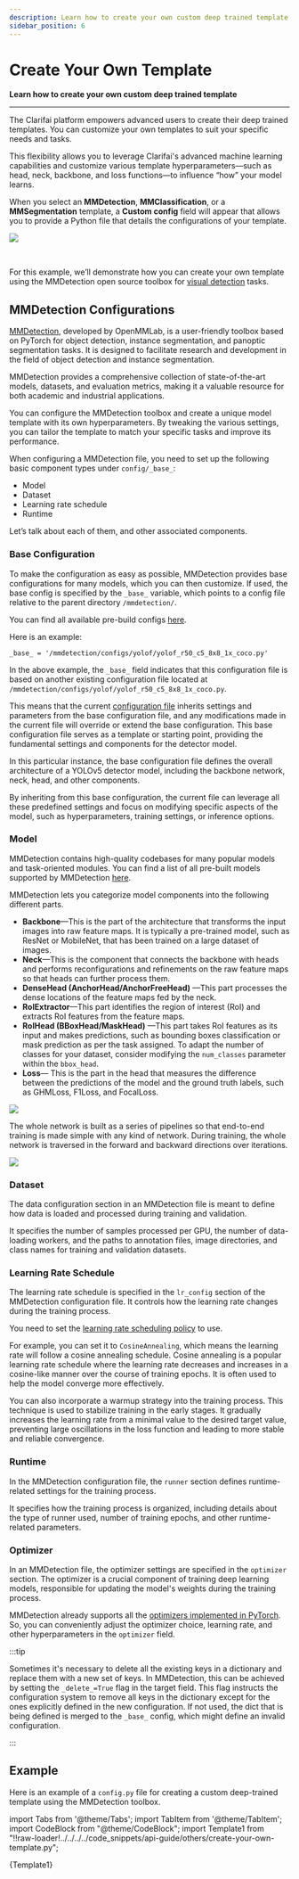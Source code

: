 ```yaml
---
description: Learn how to create your own custom deep trained template
sidebar_position: 6
---
```


# Create Your Own Template

**Learn how to create your own custom deep trained template**
<hr />

The Clarifai platform empowers advanced users to create their deep trained templates. You can customize your own templates to suit your specific needs and tasks. 

This flexibility allows you to leverage Clarifai's advanced machine learning capabilities and customize various template hyperparameters—such as head, neck, backbone, and loss functions—to influence “how” your model learns. 

When you select an **MMDetection**, **MMClassification**, or a **MMSegmentation** template, a **Custom config** field will appear that allows you to provide a Python file that details the configurations of your template. 

![](/img/others/create_custom_template_1.png)

<br />

For this example, we’ll demonstrate how you can create your own template using the MMDetection open source toolbox for [visual detection](https://docs.clarifai.com/portal-guide/model/deep-training/visual-detection-templates/) tasks. 

## MMDetection Configurations

[MMDetection](https://mmdetection.readthedocs.io/en/latest/overview.html), developed by OpenMMLab, is a user-friendly toolbox based on PyTorch for object detection, instance segmentation, and panoptic segmentation tasks. It is designed to facilitate research and development in the field of object detection and instance segmentation. 

MMDetection provides a comprehensive collection of state-of-the-art models, datasets, and evaluation metrics, making it a valuable resource for both academic and industrial applications.

You can configure the MMDetection toolbox and create a unique model template with its own hyperparameters. By tweaking the various settings, you can tailor the template to match your specific tasks and improve its performance.

When configuring a MMDetection file, you need to set up the following basic component types under `config/_base_`:

- Model
- Dataset
- Learning rate schedule
- Runtime

Let’s talk about each of them, and other associated components. 

### Base Configuration

To make the configuration as easy as possible, MMDetection provides base configurations for many models, which you can then customize. If used, the base config is specified by the `_base_` variable, which points to a config file relative to the parent directory `/mmdetection/`. 

You can find all available pre-build configs [here](https://github.com/open-mmlab/mmdetection/tree/v3.1.0/configs).

Here is an example:

```
_base_ = '/mmdetection/configs/yolof/yolof_r50_c5_8x8_1x_coco.py'
```

In the above example, the `_base_` field indicates that this configuration file is based on another existing configuration file located at `/mmdetection/configs/yolof/yolof_r50_c5_8x8_1x_coco.py`. 

This means that the current [configuration file](https://mmdetection.readthedocs.io/en/dev/tutorials/config.html) inherits settings and parameters from the base configuration file, and any modifications made in the current file will override or extend the base configuration. This base configuration file serves as a template or starting point, providing the fundamental settings and components for the detector model.

In this particular instance, the base configuration file defines the overall architecture of a YOLOv5 detector model, including the backbone network, neck, head, and other components.

By inheriting from this base configuration, the current file can leverage all these predefined settings and focus on modifying specific aspects of the model, such as hyperparameters, training settings, or inference options.

### Model

MMDetection contains high-quality codebases for many popular models and task-oriented modules. You can find a list of all pre-built models supported by MMDetection [here](https://github.com/open-mmlab/mmdetection/blob/main/docs/en/model_zoo.md).

MMDetection lets you categorize model components into the following different parts.

- **Backbone**—This is the part of the architecture that transforms the input images into raw feature maps. It is typically a pre-trained model, such as ResNet or MobileNet, that has been trained on a large dataset of images.
- **Neck**—This is the component that connects the backbone with heads and performs reconfigurations and refinements on the raw feature maps so that heads can further process them. 
- **DenseHead (AnchorHead/AnchorFreeHead)** —This part processes the dense locations of the feature maps fed by the neck.
- **RoIExtractor**—This part identifies the region of interest (RoI) and extracts RoI features from the feature maps.
- **RoIHead (BBoxHead/MaskHead)** —This part takes RoI features as its input and makes predictions, such as bounding boxes classification or mask prediction as per the task assigned.  To adapt the number of classes for your dataset, consider modifying the `num_classes` parameter within the `bbox_head`.
- **Loss**— This is the part in the head that measures the difference between the predictions of the model and the ground truth labels, such as GHMLoss, F1Loss, and FocalLoss. 

![](/img/others/create_custom_template_2.png)

The whole network is built as a series of pipelines so that end-to-end training is made simple with any kind of network. During training, the whole network is traversed in the forward and backward directions over iterations. 

![](/img/others/create_custom_template_3.png)

### Dataset

The data configuration section in an MMDetection file is meant to define how data is loaded and processed during training and validation. 

It specifies the number of samples processed per GPU, the number of data-loading workers, and the paths to annotation files, image directories, and class names for training and validation datasets. 

### Learning Rate Schedule

The learning rate schedule is specified in the `lr_config` section of the MMDetection configuration file. It controls how the learning rate changes during the training process.

You need to set the [learning rate scheduling policy](https://mmclassification.readthedocs.io/en/latest/tutorials/schedule.html#learning-rate-decay) to use. 

For example, you can set it to `CosineAnnealing`, which means the learning rate will follow a cosine annealing schedule. Cosine annealing is a popular learning rate schedule where the learning rate decreases and increases in a cosine-like manner over the course of training epochs. It is often used to help the model converge more effectively.

You can also incorporate a warmup strategy into the training process. This technique is used to stabilize training in the early stages. It gradually increases the learning rate from a minimal value to the desired target value, preventing large oscillations in the loss function and leading to more stable and reliable convergence. 

### Runtime

In the MMDetection configuration file, the `runner` section defines runtime-related settings for the training process. 

It specifies how the training process is organized, including details about the type of runner used, number of training epochs, and other runtime-related parameters. 

### Optimizer

In an MMDetection file, the optimizer settings are specified in the `optimizer` section. The optimizer is a crucial component of training deep learning models, responsible for updating the model's weights during the training process. 

MMDetection already supports all the [optimizers implemented in PyTorch](https://mmdetection.readthedocs.io/en/dev/tutorials/customize_runtime.html). So, you can conveniently adjust the optimizer choice, learning rate, and other hyperparameters in the `optimizer` field.

:::tip

Sometimes it's necessary to delete all the existing keys in a dictionary and replace them with a new set of keys. In MMDetection, this can be achieved by setting the `_delete_=True` flag in the target field. This flag instructs the configuration system to remove all keys in the dictionary except for the ones explicitly defined in the new configuration. If not used, the dict that is being defined is merged to the `_base_` config, which might define an invalid configuration.

:::

## Example

Here is an example of a `config.py` file for creating a custom deep-trained template using the MMDetection toolbox. 

import Tabs from '@theme/Tabs';
import TabItem from '@theme/TabItem';
import CodeBlock from "@theme/CodeBlock";
import Template1 from "!!raw-loader!../../../../code_snippets/api-guide/others/create-your-own-template.py";

<Tabs>

<TabItem value="python" label="Python">
    <CodeBlock className="language-python">{Template1}</CodeBlock>
</TabItem>

</Tabs>